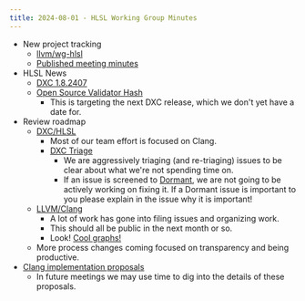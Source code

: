 ```yaml
---
title: 2024-08-01 - HLSL Working Group Minutes
---
```


* New project tracking
  * [llvm/wg-hlsl](https://github.com/llvm/wg-hlsl/tree/main)
  * [Published meeting minutes](https://github.com/llvm/wg-hlsl/blob/main/meetings/)
* HLSL News
  * [DXC 1.8.2407](https://github.com/microsoft/DirectXShaderCompiler/releases/tag/v1.8.2407)
  * [Open Source Validator Hash](https://devblogs.microsoft.com/directx/open-sourcing-dxil-validator-hash/)
    * This is targeting the next DXC release, which we don't yet have a date for.
* Review roadmap
  * [DXC/HLSL](https://github.com/orgs/microsoft/projects/884/views/1)
    * Most of our team effort is focused on Clang.
    * [DXC Triage](https://github.com/orgs/microsoft/projects/891)
      * We are aggressively triaging (and re-triaging) issues to be clear about
        what we're not spending time on.
      * If an issue is screened to
        [Dormant](https://github.com/microsoft/DirectXShaderCompiler/milestone/11),
        we are not going to be actively working on fixing it. If a Dormant issue
        is important to you please explain in the issue why it is important!
  * [LLVM/Clang](https://github.com/orgs/llvm/projects/4)
    * A lot of work has gone into filing issues and organizing work.
    * This should all be public in the next month or so.
    * Look! [Cool graphs!](https://github.com/orgs/llvm/projects/4/insights?period=3M)
  * More process changes coming focused on transparency and being productive.
* [Clang implementation proposals](https://github.com/llvm/wg-hlsl/tree/main/proposals)
  * In future meetings we may use time to dig into the details of these
    proposals.
